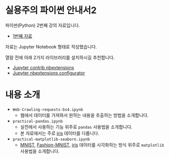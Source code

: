 # 실용주의 파이썬 안내서2
파이썬(Python) 2번째 강의 자료입니다.
- [1번째 자료](https://github.com/danielykim/python-guide)

자료는 Jupyter Notebook 형태로 작성했습니다.

열람 전에 아래 2가지 라이브러리를 설치하시길 추천합니다.
- [Jupyter contrib nbextensions](https://github.com/ipython-contrib/jupyter_contrib_nbextensions)
- [Jupyter nbextensions configurator](https://github.com/Jupyter-contrib/jupyter_nbextensions_configurator)


# 내용 소개
- `Web-Crawling-requests-bs4.ipynb`
  - 웹에서 데이터를 가져와서 원하는 내용을 추출하는 방법을 소개합니다.
- `practical-pandas.ipynb`
  - 실전에서 사용하는 기능 위주로 `pandas` 사용법을 소개합니다.
  - 본 자료에서는 주로 [iris](https://archive.ics.uci.edu/ml/datasets/iris) 데이터를 다룹니다.
- `practical-matplotlib-seaborn.ipynb`
  - [MNIST](http://yann.lecun.com/exdb/mnist/), [Fashion-MNIST](https://github.com/zalandoresearch/fashion-mnist), [iris](https://archive.ics.uci.edu/ml/datasets/iris) 데이터를 시각화하는 방식 위주로 `matplotlib` 사용법을 소개합니다.

